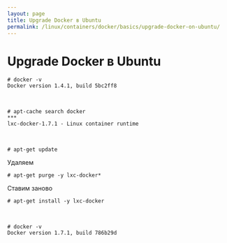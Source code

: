 ```yaml
---
layout: page
title: Upgrade Docker в Ubuntu
permalink: /linux/containers/docker/basics/upgrade-docker-on-ubuntu/
---
```



# Upgrade Docker в Ubuntu

    # docker -v
    Docker version 1.4.1, build 5bc2ff8

<br/>

    # apt-cache search docker
    ***
    lxc-docker-1.7.1 - Linux container runtime

<br/>

    # apt-get update

Удаляем

    # apt-get purge -y lxc-docker*



<!-- $ apt-get install docker-engine -->

Ставим заново

    # apt-get install -y lxc-docker

<br/>

    # docker -v
    Docker version 1.7.1, build 786b29d
